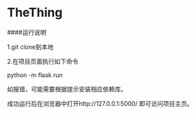 # TheThing

####运行说明

1.git clone到本地

2.在项目页面执行如下命令

python -m flask run

如报错，可能需要根据提示安装相应依赖库。

成功运行后在浏览器中打开http://127.0.0.1:5000/ 即可访问项目主页。
